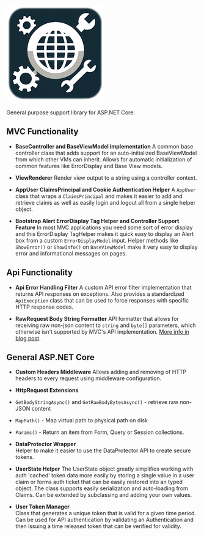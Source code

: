 ![](icon.png)

General purpose support library for ASP.NET Core.

## MVC Functionality

* **BaseController and BaseViewModel implementation**
A common base controller class that adds support for an auto-initialized BaseViewModel from which other VMs can inherit. Allows for automatic initialization of common features like ErrorDisplay and Base View models.

* **ViewRenderer**
Render view output to a string using a controller context.

* **AppUser ClaimsPrincipal and Cookie Authentication Helper**
A `AppUser` class that wraps a `ClaimsPrincipal` and makes it easier to add and retrieve claims as well as easily login and logout all from a single helper object.

* **Bootstrap Alert ErrorDisplay Tag Helper and Controller Support Feature**
In most MVC applications you need some sort of error display and this ErrorDisplay TagHelper makes it quick easy to display an Alert box from a custom `ErrorDisplayModel` input. Helper methods like `ShowError()` or `ShowInfo()` on `BaseViewModel` make it very easy to display error and informational messages on pages.

## Api Functionality

* **Api Error Handling Filter**
A custom API error filter implementation that returns API responses on exceptions. Also provides a standardized `ApiExecption` class that can be used to force responses with specific HTTP response codes.

* **RawRequest Body String Formatter**
API formatter that allows for receiving raw non-json content to `string` and `byte[]` parameters, which otherwise isn't supported by MVC's API implementation. [More info in blog post](https://weblog.west-wind.com/posts/2017/Sep/14/Accepting-Raw-Request-Body-Content-in-ASPNET-Core-API-Controllers).


## General ASP.NET Core

* **Custom Headers Middleware**
Allows adding and removing of HTTP headers to every request using middleware configuration.

* **HttpRequest Extensions**
* `GetBodyStringAsync()` and `GetRawBodyBytesAsync()`  - retrieve raw non-JSON content
* `MapPath()` - Map virtual path to physical path on disk
* `Params()` - Return an item from Form, Query or Session collections.

* **DataProtector Wrapper**  
Helper to make it easier to use the DataProtector API to create secure tokens.

* **UserState Helper**
The UserState object greatly simplifies working with auth 'cached' token data more easily by storing a single value in a user claim or forms auth ticket that can be easily restored into an typed object. The class supports easily serialization and auto-loading from Claims. Can be extended by subclassing and adding your own values.
   
* **User Token Manager**   
Class that generates a unique token that is valid for a given time period. Can be used for API authentication by validating an Authentication and then issuing a time released token that can be verified for validity.
